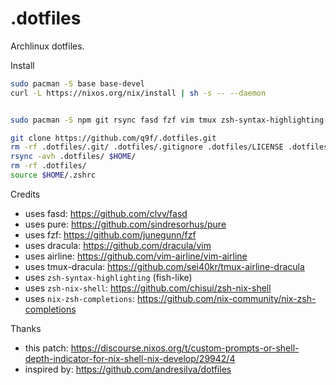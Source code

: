 # .dotfiles
Archlinux dotfiles.

Install

```bash
sudo pacman -S base base-devel
curl -L https://nixos.org/nix/install | sh -s -- --daemon


sudo pacman -S npm git rsync fasd fzf vim tmux zsh-syntax-highlighting powerline keychain

git clone https://github.com/q9f/.dotfiles.git
rm -rf .dotfiles/.git/ .dotfiles/.gitignore .dotfiles/LICENSE .dotfiles/README.md
rsync -avh .dotfiles/ $HOME/
rm -rf .dotfiles/
source $HOME/.zshrc
```

Credits

- uses fasd: https://github.com/clvv/fasd
- uses pure: https://github.com/sindresorhus/pure
- uses fzf: https://github.com/junegunn/fzf
- uses dracula: https://github.com/dracula/vim
- uses airline: https://github.com/vim-airline/vim-airline
- uses tmux-dracula: https://github.com/sei40kr/tmux-airline-dracula
- uses `zsh-syntax-highlighting` (fish-like)
- uses `zsh-nix-shell`: https://github.com/chisui/zsh-nix-shell
- uses `nix-zsh-completions`: https://github.com/nix-community/nix-zsh-completions

Thanks

- this patch: https://discourse.nixos.org/t/custom-prompts-or-shell-depth-indicator-for-nix-shell-nix-develop/29942/4
- inspired by: https://github.com/andresilva/dotfiles
